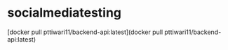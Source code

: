 # socialmediatesting

[docker pull pttiwari11/backend-api:latest](docker pull pttiwari11/backend-api:latest)
